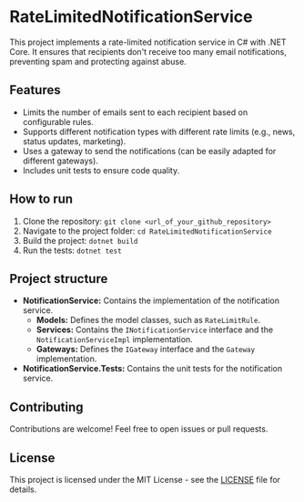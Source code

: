 # RateLimitedNotificationService

This project implements a rate-limited notification service in C# with .NET Core. It ensures that recipients don't receive too many email notifications, preventing spam and protecting against abuse.

## Features

* Limits the number of emails sent to each recipient based on configurable rules.
* Supports different notification types with different rate limits (e.g., news, status updates, marketing).
* Uses a gateway to send the notifications (can be easily adapted for different gateways).
* Includes unit tests to ensure code quality.

## How to run

1. Clone the repository: `git clone <url_of_your_github_repository>`
2. Navigate to the project folder: `cd RateLimitedNotificationService`
3. Build the project: `dotnet build`
4. Run the tests: `dotnet test`

## Project structure

* **NotificationService:** Contains the implementation of the notification service.
    * **Models:** Defines the model classes, such as `RateLimitRule`.
    * **Services:** Contains the `INotificationService` interface and the `NotificationServiceImpl` implementation.
    * **Gateways:** Defines the `IGateway` interface and the `Gateway` implementation.
* **NotificationService.Tests:** Contains the unit tests for the notification service.

## Contributing

Contributions are welcome! Feel free to open issues or pull requests.

## License

This project is licensed under the MIT License - see the [LICENSE](LICENSE) file for details.